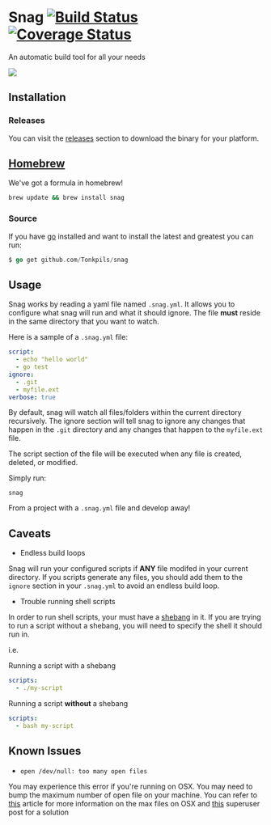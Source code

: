 # Snag [![Build Status](https://travis-ci.org/Tonkpils/snag.svg?branch=wip)](https://travis-ci.org/Tonkpils/snag) [![Coverage Status](https://coveralls.io/repos/Tonkpils/snag/badge.svg?branch=coverage&service=github)](https://coveralls.io/github/Tonkpils/snag?branch=coverage)

An automatic build tool for all your needs

![](http://i.imgur.com/epcicvr.gif)

## Installation

### Releases

You can visit the [releases](https://github.com/Tonkpils/snag/releases) section to
download the binary for your platform.

## [Homebrew](http://brew.sh/)

We've got a formula in homebrew!

```bash
brew update && brew install snag
```

### Source

If you have [go](http://golang.org/) installed and want to install
the latest and greatest you can run:

```go
$ go get github.com/Tonkpils/snag
```

## Usage

Snag works by reading a yaml file named `.snag.yml`. It allows you to configure what snag will
run and what it should ignore. The file **must** reside in the same
directory that you want to watch.

Here is a sample of a `.snag.yml` file:

```yml
script:
  - echo "hello world"
  - go test
ignore:
  - .git
  - myfile.ext
verbose: true
```

By default, snag will watch all files/folders within the current directory recursively.
The ignore section will tell snag to ignore any changes that happen
in the `.git` directory and any changes that happen to the `myfile.ext` file.

The script section of the file will be executed when any file is created, deleted, or modified.

Simply run:

```
snag
```

From a project with a `.snag.yml` file and develop away!

## Caveats

* Endless build loops

Snag will run your configured scripts if **ANY** file modifed in your current directory.
If you scripts generate any files, you should add them to the `ignore` section in your
`.snag.yml` to avoid an endless build loop.

* Trouble running shell scripts

In order to run shell scripts, your must have a [shebang](https://en.wikipedia.org/wiki/Shebang_(Unix)) in it. If you are trying to run a script without a
shebang, you will need to specify the shell it should run in.

i.e.

Running a script with a shebang

```yaml
scripts:
  - ./my-script
```

Running a script **without** a shebang

```yaml
scripts:
  - bash my-script
```

## Known Issues

* `open /dev/null: too many open files`

You may experience this error if you're running on OSX. You may need to bump
the maximum number of open file on your machine. You can refer to [this](http://krypted.com/mac-os-x/maximum-files-in-mac-os-x/)
article for more information on the max files on OSX and [this](http://superuser.com/questions/433746/is-there-a-fix-for-the-too-many-open-files-in-system-error-on-os-x-10-7-1) superuser post for a solution
